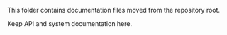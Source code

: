 This folder contains documentation files moved from the repository root.

Keep API and system documentation here.

